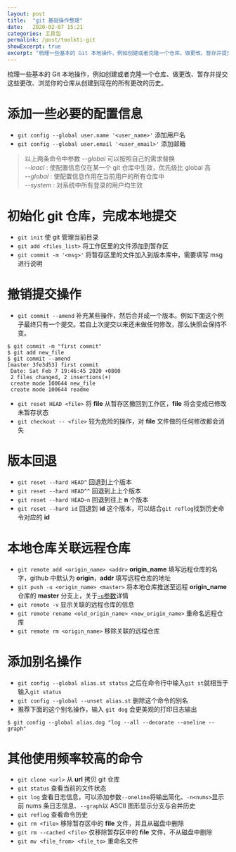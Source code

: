 ```yaml
---
layout: post
title:  "git 基础操作整理"
date:   2020-02-07 15:21
categories: 工具包
permalink: /post/toolkti-git
showExcerpt: true
excerpt: "梳理一些基本的 Git 本地操作，例如创建或者克隆一个仓库、做更改、暂存并提交这些更改、浏览你的仓库从创建到现在的所有更改的历史。"
---
```


梳理一些基本的 Git 本地操作，例如创建或者克隆一个仓库、做更改、暂存并提交这些更改、浏览你的仓库从创建到现在的所有更改的历史。

# 添加一些必要的配置信息

- `git config --global user.name '<user_name>'` 添加用户名
- `git config --global user.email '<user_email>'` 添加邮箱

> 以上两条命令中参数 *--global* 可以按照自己的需求替换<br>
*--loacl* : 使配置信息仅在某一个 git 仓库中生效，优先级比 global 高<br>
*--global* : 使配置信息作用在当前用户的所有仓库中<br>
*--system* : 对系统中所有登录的用户均生效


# 初始化 git 仓库，完成本地提交

- `git init` 使 git 管理当前目录
- `git add <files_list>` 将工作区里的文件添加到暂存区
- `git commit -m '<msg>'` 将暂存区里的文件加入到版本库中，需要填写 msg 进行说明

# 撤销提交操作

- `git commit --amend` 补充某些操作，然后合并成一个版本。例如下面这个例子最终只有一个提交。若自上次提交以来还未做任何修改，那么快照会保持不变。

~~~shell
$ git commit -m "first commit"
$ git add new_file
$ git commit --amend
[master 3fe3d53] first commit
 Date: Sat Feb 7 19:46:45 2020 +0800
 2 files changed, 2 insertions(+)
 create mode 100644 new_file
 create mode 100644 readme
~~~

- `git reset HEAD <file>` 将 **file** 从暂存区撤回到工作区，**file** 将会变成已修改未暂存状态
- `git checkout -- <file>` 较为危险的操作，对 **file** 文件做的任何修改都会消失

# 版本回退

- `git reset --hard HEAD^` 回退到上个版本
- `git reset --hard HEAD^^` 回退到上上个版本
- `git reset --hard HEAD~n` 回退到往上 **n** 个版本
- `git reset --hard id` 回退到 **id** 这个版本，可以结合`git reflog`找到历史命令对应的 **id**

# 本地仓库关联远程仓库

- `git remote add <origin_name> <addr>` **origin_name** 填写远程仓库的名字，github 中默认为 **origin**，**addr** 填写远程仓库的地址
- `git push -u <origin_name> <master>` 将本地仓库推送至远程 **origin_name** 仓库的 **master** 分支上，关于<a href="https://www.zhihu.com/question/20019419" target="_blank" class='high-a'>`-u`参数</a>详情
- `git remote -v` 显示关联的远程仓库的信息
- `git remote rename <old_origin_name> <new_origin_name>` 重命名远程仓库
- `git remote rm <origin_name>` 移除关联的远程仓库 

# 添加别名操作

- `git config --global alias.st status` 之后在命令行中输入`git st`就相当于输入`git status`
- `git config --global --unset alias.st` 删除这个命令的别名
- 推荐下面的这个别名操作，输入 `git dog` 会更美观的打印日志输出

~~~shell
$ git config --global alias.dog "log --all --decorate --oneline --graph"
~~~

# 其他使用频率较高的命令

- `git clone <url>` 从 **url** 拷贝 git 仓库
- `git status` 查看当前的文件状态
- `git log` 查看日志信息，可以添加参数`--oneline`将输出简化、`-n<nums>`显示前 nums 条日志信息、`--graph`以 ASCII 图形显示分支与合并历史
- `git reflog` 查看命令历史
- `git rm <file>` 移除暂存区中的 **file** 文件，并且从磁盘中删除
- `git rm --cached <file>` 仅移除暂存区中的 **file** 文件，不从磁盘中删除
- `git mv <file_from> <file_to>` 重命名文件
